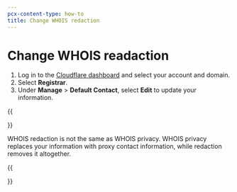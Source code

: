 ```yaml
---
pcx-content-type: how-to
title: Change WHOIS redaction
---
```


# Change WHOIS readaction




1. Log in to the [Cloudflare dashboard](https://dash.cloudflare.com/login) and select your account and domain.
2. Select **Registrar**.
3. Under **Manage** > **Default Contact**, select **Edit** to update your information.

{{<Aside type="note" header="Note">}}

WHOIS redaction is not the same as WHOIS privacy. WHOIS privacy replaces your information with proxy contact information, while redaction removes it altogether.

{{</Aside>}}